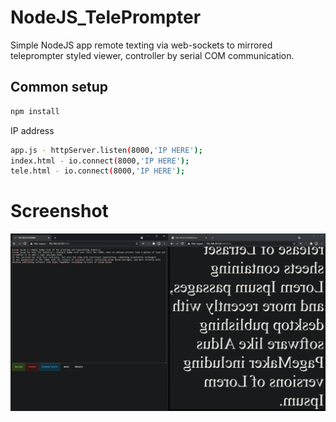 # NodeJS_TelePrompter
Simple NodeJS app remote texting via web-sockets to mirrored teleprompter styled viewer, controller by serial COM communication.

## Common setup
```bash
npm install
```
IP address
```bash
app.js - httpServer.listen(8000,'IP HERE');
index.html - io.connect(8000,'IP HERE');
tele.html - io.connect(8000,'IP HERE');
```

# Screenshot
  ![SS](Images/Screenshot.PNG?raw=true "SS")

